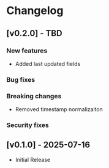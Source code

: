 # Changelog

## [v0.2.0] - TBD

### New features 

- Added last updated fields

### Bug fixes

### Breaking changes

- Removed timestamp normalizaiton

### Security fixes

## [v0.1.0] - 2025-07-16

- Initial Release